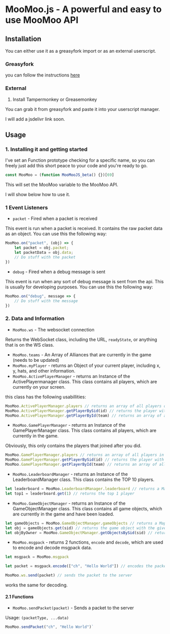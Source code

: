 # MooMoo.js - A powerful and easy to use MooMoo API

## Installation

You can either use it as a greasyfork import or as an external userscript.

### Greasyfork
you can follow the instructions [here](https://greasyfork.org/en/scripts/456235-moomoo-js)

### External

1. Install Tampermonkey or Greasemonkey

You can grab it from greasyfork and paste it into your userscript manager.

I will add a jsdelivr link soon.

## Usage

### 1. Installing it and getting started

I've set an Function prototype checking for a specific name, so you can freely just add this short peace to your code and you're ready to go.

```js
const MooMoo = (function MooMooJS_beta() {})[69]
```

This will set the MooMoo variable to the MooMoo API.

I will show below how to use it.

### 1 Event Listeners

- `packet` - Fired when a packet is received

This event is run when a packet is received. It contains the raw packet data as an object. You can use this the following way:

```js
MooMoo.on("packet", (obj) => {
    let packet = obj.packet;
    let packetData = obj.data;
    // Do stuff with the packet
})
```

- `debug` - Fired when a debug message is sent

This event is run when any sort of debug message is sent from the api. This is usually for developing purposes. You can use this the following way:

```js
MooMoo.on("debug", message => {
    // Do stuff with the message
})
```

### 2. Data and Information

- `MooMoo.ws` - The websocket connection

Returns the WebSocket class, including the URL, `readyState`, or anything that is on the WS class.

- `MooMoo.teams` - An Array of Alliances that are currently in the game (needs to be updated)
- `MooMoo.myPlayer` - returns an Object of your current player, including x, y, hats, and other information.
- `MooMoo.ActivePlayerManager` - returns an Instance of the ActivePlayermanager class. This class contains all players, which are currently on your screen.

this class has the following usabillities:
```js
MooMoo.ActivePlayerManager.players // returns an array of all players on your screen
MooMoo.ActivePlayerManager.getPlayerBySid(id) // returns the player with the given sid
MooMoo.ActivePlayerManager.getPlayerById(team) // returns an array of all players with the given id
```

- `MooMoo.GamePlayerManager` - returns an Instance of the GamePlayerManager class. This class contains all players, which are currently in the game.

Obviously, this only contains the players that joined after you did.

```js
MooMoo.GamePlayerManager.players // returns an array of all players in the game
MooMoo.GamePlayerManager.getPlayerBySid(id) // returns the player with the given sid
MooMoo.GamePlayerManager.getPlayerById(team) // returns an array of all players with the given id
```

- `MooMoo.LeaderboardManager` - returns an Instance of the LeaderboardManager class. This class contains the TOP 10 players.

```js
let leaderboard = MooMoo.LeaderboardManager.leaderboard // returns a Map of the top 10 players
let top1 = leaderboard.get(1) // returns the top 1 player
```

- `MooMoo.GameObjectManager` - returns an Instance of the GameObjectManager class. This class contains all game objects, which are currently in the game and have been loaded.

```js
let gameObjects = MooMoo.GameObjectManager.gameObjects // returns a Map of all game objects
let obj = gameObjects.get(sid) // returns the game object with the given sid
let objByOwner = MooMoo.GameObjectManager.getObjectsBySid(sid) // returns an array of all game objects with the given player sid
```

- `MooMoo.msgpack` - returns 2 functions, `encode` and `decode`, which are used to encode and decode msgpack data.

```js
let msgpack = MooMoo.msgpack

let packet = msgpack.encode(["ch", "Hello World"]) // encodes the packet

MooMoo.ws.send(packet) // sends the packet to the server
```
works the same for decoding.

#### 2.1 Functions

- `MooMoo.sendPacket(packet)` - Sends a packet to the server

Usage: `(packetType, ...data)`
```js
MooMoo.sendPacket("ch", "Hello World")`
```


